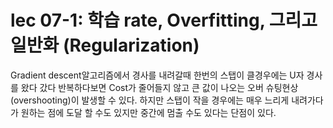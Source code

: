 # lec 07-1: 학습 rate, Overfitting, 그리고 일반화 (Regularization)

Gradient descent알고리즘에서 경사를 내려갈때 한번의 스탭이 클경우에는 U자 경사를 왔다 갔다 반복하다보면 Cost가 줄어들지 않고 큰 값이 나오는 오버 슈팅현상(overshooting)이 발생할 수 있다. 하지만 스탭이 작을 경우에는 매우 느리게 내려가다가 원하는 점에 도달 할 수도 있지만 중간에 멈출 수도 있다는 단점이 있다.
